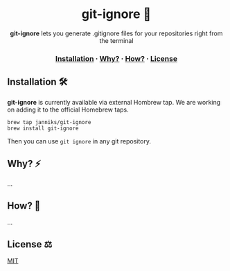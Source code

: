 <h1 align="center" style="font-weight: bold !important">git-ignore 🙈</h1>

<p align="center">
  <strong>git-ignore</strong> lets you generate .gitignore files for your repositories right from the terminal
</p>

<h3 align="center">
  <a href="#installation-">Installation</a>
  <span> · </span>
  <a href="#why-%EF%B8%8F">Why?</a>
  <span> · </span>
  <a href="#how-">How?</a>
  <span> · </span>
  <a href="#license-%EF%B8%8F">License</a>
</h3>

## Installation 🛠

**git-ignore** is currently available via external Hombrew tap. We are working on adding it to the official Homebrew taps.

```
brew tap janniks/git-ignore
brew install git-ignore
```

Then you can use `git ignore` in any git repository.

## Why? ⚡️

...

## How? 💭

...

## License ⚖️

[MIT](LICENSE)
